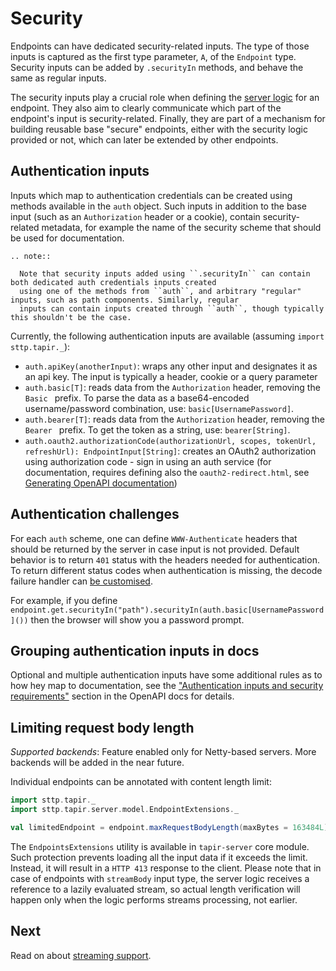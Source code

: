 # Security

Endpoints can have dedicated security-related inputs. The type of those inputs is captured as the first type parameter,
`A`, of the `Endpoint` type. Security inputs can be added by `.securityIn` methods, and behave the same as regular 
inputs.

The security inputs play a crucial role when defining the [server logic](../server/logic.md) for an endpoint. They also
aim to clearly communicate which part of the endpoint's input is security-related. Finally, they are part of a mechanism
for building reusable base "secure" endpoints, either with the security logic provided or not, which can later be 
extended by other endpoints.

## Authentication inputs

Inputs which map to authentication credentials can be created using methods available in the `auth` object. Such
inputs in addition to the base input (such as an `Authorization` header or a cookie), contain security-related metadata, 
for example the name of the security scheme that should be used for documentation.

```eval_rst
.. note::

  Note that security inputs added using ``.securityIn`` can contain both dedicated auth credentials inputs created
  using one of the methods from ``auth``, and arbitrary "regular" inputs, such as path components. Similarly, regular 
  inputs can contain inputs created through ``auth``, though typically this shouldn't be the case.
```

Currently, the following authentication inputs are available (assuming `import sttp.tapir._`):

* `auth.apiKey(anotherInput)`: wraps any other input and designates it as an api key. The input is typically a header, 
cookie or a query parameter
* `auth.basic[T]`: reads data from the `Authorization` header, removing the `Basic ` prefix. To parse the data as a 
base64-encoded username/password combination, use: `basic[UsernamePassword]`.
* `auth.bearer[T]`: reads data from the `Authorization` header, removing the `Bearer ` prefix. To get the token
as a string, use: `bearer[String]`.
* `auth.oauth2.authorizationCode(authorizationUrl, scopes, tokenUrl, refreshUrl): EndpointInput[String]`: creates an 
OAuth2 authorization using authorization code - sign in using an auth service (for documentation, requires defining also 
the `oauth2-redirect.html`, see [Generating OpenAPI documentation](..docs/openapi.md))

## Authentication challenges

For each `auth` scheme, one can define `WWW-Authenticate` headers that should be returned by the server in case input is 
not provided. Default behavior is to return `401` status with the headers needed for authentication. To return different
status codes when authentication is missing, the decode failure handler can [be customised](../server/errors.md).

For example, if you define `endpoint.get.securityIn("path").securityIn(auth.basic[UsernamePassword]())` then the browser
will show you a password prompt.

## Grouping authentication inputs in docs

Optional and multiple authentication inputs have some additional rules as to how hey map to documentation, see the
["Authentication inputs and security requirements"](../docs/openapi.md) section in the OpenAPI docs for details.

## Limiting request body length

*Supported backends*: 
Feature enabled only for Netty-based servers. More backends will be added in the near future.

Individual endpoints can be annotated with content length limit:

```scala mdoc:compile-only
import sttp.tapir._
import sttp.tapir.server.model.EndpointExtensions._

val limitedEndpoint = endpoint.maxRequestBodyLength(maxBytes = 163484L)
```

The `EndpointsExtensions` utility is available in `tapir-server` core module. 
Such protection prevents loading all the input data if it exceeds the limit. Instead, it will result  in a `HTTP 413` 
response to the client. 
Please note that in case of endpoints with `streamBody` input type, the server logic receives a reference to a lazily
evaluated stream, so actual length verification will happen only when the logic performs streams processing, not earlier.

## Next

Read on about [streaming support](streaming.md).
